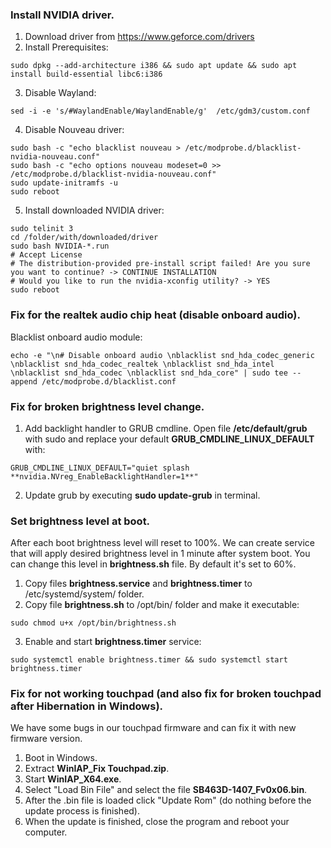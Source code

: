 ### Install NVIDIA driver.
1. Download driver from https://www.geforce.com/drivers
2. Install Prerequisites:
```
sudo dpkg --add-architecture i386 && sudo apt update && sudo apt install build-essential libc6:i386
```
3. Disable Wayland:
```
sed -i -e 's/#WaylandEnable/WaylandEnable/g'  /etc/gdm3/custom.conf
```
4. Disable Nouveau driver:
```
sudo bash -c "echo blacklist nouveau > /etc/modprobe.d/blacklist-nvidia-nouveau.conf"
sudo bash -c "echo options nouveau modeset=0 >> /etc/modprobe.d/blacklist-nvidia-nouveau.conf"
sudo update-initramfs -u
sudo reboot
```
5. Install downloaded NVIDIA driver:
```
sudo telinit 3
cd /folder/with/downloaded/driver
sudo bash NVIDIA-*.run
# Accept License
# The distribution-provided pre-install script failed! Are you sure you want to continue? -> CONTINUE INSTALLATION
# Would you like to run the nvidia-xconfig utility? -> YES
sudo reboot
```
### Fix for the realtek audio chip heat (disable onboard audio).
Blacklist onboard audio module:

```
echo -e "\n# Disable onboard audio \nblacklist snd_hda_codec_generic \nblacklist snd_hda_codec_realtek \nblacklist snd_hda_intel \nblacklist snd_hda_codec \nblacklist snd_hda_core" | sudo tee --append /etc/modprobe.d/blacklist.conf
```
### Fix for broken brightness level change.
1. Add backlight handler to GRUB cmdline. Open file **/etc/default/grub** with sudo and replace your default **GRUB_CMDLINE_LINUX_DEFAULT** with:
```
GRUB_CMDLINE_LINUX_DEFAULT="quiet splash **nvidia.NVreg_EnableBacklightHandler=1**"
```
2. Update grub by executing **sudo update-grub** in terminal.
### Set brightness level at boot.
After each boot brightness level will reset to 100%. We can create service that will apply desired brightness level in 1 minute after system boot. You can change this level in **brightness.sh** file. By default it's set to 60%.
1. Copy files **brightness.service** and **brightness.timer** to /etc/systemd/system/ folder.
2. Copy file **brightness.sh** to /opt/bin/ folder and make it executable:
```
sudo chmod u+x /opt/bin/brightness.sh
```
3. Enable and start **brightness.timer** service:
```
sudo systemctl enable brightness.timer && sudo systemctl start brightness.timer
```
### Fix for not working touchpad (and also fix for broken touchpad after Hibernation in Windows).
We have some bugs in our touchpad firmware and can fix it with new firmware version.
1. Boot in Windows.
2. Extract **WinIAP_Fix Touchpad.zip**.
3. Start **WinIAP_X64.exe**.
4. Select "Load Bin File" and select the file **SB463D-1407_Fv0x06.bin**.
5. After the .bin file is loaded click "Update Rom" (do nothing before the update process is finished).
6. When the update is finished, close the program and reboot your computer.
